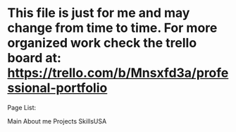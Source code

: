 # This file is just for me and may change from time to time. For more organized work check the trello board at: https://trello.com/b/Mnsxfd3a/professional-portfolio

Page List:

Main
About me
Projects
SkillsUSA
